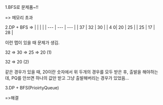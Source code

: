 1.BFS로 문제품~!!

=> 메모리 초과

2.DP + BFS
=>
| | | |
| --- | --- | --- |
| 37 | 32 | 30 |
| 4 0| 20 | 25 |
| 25 | 17 | 28 |

이런 맵이 있을 때 문제가 생김.

32 => 30 => 25 => 20 (1)

32 => 20 (2)

같은 경우가 있을 때, 20이란 숫자에서 위 두개의 경우를 모두 받은 후, 출발을 해야하는데, PQ를 안쓰면 하나의 값만 받고 그냥 출발해버리는 경우가 있었음...

3.DP + BFS(PrioirtyQueue)

=>해결
